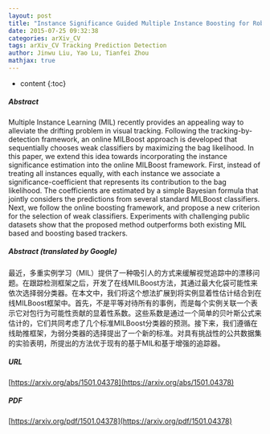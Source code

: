 ```yaml
---
layout: post
title: "Instance Significance Guided Multiple Instance Boosting for Robust Visual Tracking"
date: 2015-07-25 09:32:38
categories: arXiv_CV
tags: arXiv_CV Tracking Prediction Detection
author: Jinwu Liu, Yao Lu, Tianfei Zhou
mathjax: true
---
```


* content
{:toc}

##### Abstract
Multiple Instance Learning (MIL) recently provides an appealing way to alleviate the drifting problem in visual tracking. Following the tracking-by-detection framework, an online MILBoost approach is developed that sequentially chooses weak classifiers by maximizing the bag likelihood. In this paper, we extend this idea towards incorporating the instance significance estimation into the online MILBoost framework. First, instead of treating all instances equally, with each instance we associate a significance-coefficient that represents its contribution to the bag likelihood. The coefficients are estimated by a simple Bayesian formula that jointly considers the predictions from several standard MILBoost classifiers. Next, we follow the online boosting framework, and propose a new criterion for the selection of weak classifiers. Experiments with challenging public datasets show that the proposed method outperforms both existing MIL based and boosting based trackers.

##### Abstract (translated by Google)
最近，多重实例学习（MIL）提供了一种吸引人的方式来缓解视觉追踪中的漂移问题。在跟踪检测框架之后，开发了在线MILBoost方法，其通过最大化袋可能性来依次选择弱分类器。在本文中，我们将这个想法扩展到将实例显着性估计结合到在线MILBoost框架中。首先，不是平等对待所有的事例，而是每个实例关联一个表示它对包行为可能性贡献的显着性系数。这些系数是通过一个简单的贝叶斯公式来估计的，它们共同考虑了几个标准MILBoost分类器的预测。接下来，我们遵循在线助推框架，为弱分类器的选择提出了一个新的标准。对具有挑战性的公共数据集的实验表明，所提出的方法优于现有的基于MIL和基于增强的追踪器。

##### URL
[https://arxiv.org/abs/1501.04378](https://arxiv.org/abs/1501.04378)

##### PDF
[https://arxiv.org/pdf/1501.04378](https://arxiv.org/pdf/1501.04378)

